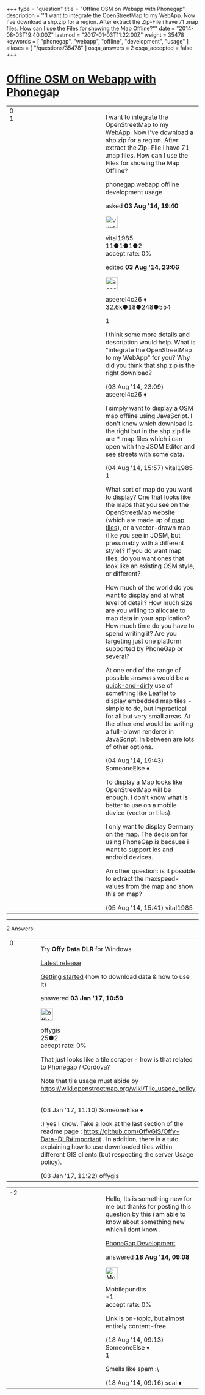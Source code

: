 +++
type = "question"
title = "Offline OSM on Webapp with Phonegap"
description = '''I want to integrate the OpenStreetMap to my WebApp. Now I&#x27;ve download a shp.zip for a region. After extract the Zip-File i have 71 .map files. How can I use the Files for showing the Map Offline?'''
date = "2014-08-03T19:40:00Z"
lastmod = "2017-01-03T11:22:00Z"
weight = 35478
keywords = [ "phonegap", "webapp", "offline", "development", "usage" ]
aliases = [ "/questions/35478" ]
osqa_answers = 2
osqa_accepted = false
+++

<div class="headNormal">

# [Offline OSM on Webapp with Phonegap](/questions/35478/offline-osm-on-webapp-with-phonegap)

</div>

<div id="main-body">

<div id="askform">

<table id="question-table" style="width:100%;">
<colgroup>
<col style="width: 50%" />
<col style="width: 50%" />
</colgroup>
<tbody>
<tr>
<td style="width: 30px; vertical-align: top"><div class="vote-buttons">
<span id="post-35478-upvote" class="ajax-command post-vote up" rel="nofollow" title="I like this post (click again to cancel)"> </span>
<div id="post-35478-score" class="post-score" title="current number of votes">
0
</div>
<span id="post-35478-downvote" class="ajax-command post-vote down" rel="nofollow" title="I dont like this post (click again to cancel)"> </span> <span id="favorite-mark" class="ajax-command favorite-mark" rel="nofollow" title="mark/unmark this question as favorite (click again to cancel)"> </span>
<div id="favorite-count" class="favorite-count">
1
</div>
</div></td>
<td><div id="item-right">
<div class="question-body">
<p>I want to integrate the OpenStreetMap to my WebApp. Now I've download a shp.zip for a region. After extract the Zip-File i have 71 .map files. How can I use the Files for showing the Map Offline?</p>
</div>
<div id="question-tags" class="tags-container tags">
<span class="post-tag tag-link-phonegap" rel="tag" title="see questions tagged &#39;phonegap&#39;">phonegap</span> <span class="post-tag tag-link-webapp" rel="tag" title="see questions tagged &#39;webapp&#39;">webapp</span> <span class="post-tag tag-link-offline" rel="tag" title="see questions tagged &#39;offline&#39;">offline</span> <span class="post-tag tag-link-development" rel="tag" title="see questions tagged &#39;development&#39;">development</span> <span class="post-tag tag-link-usage" rel="tag" title="see questions tagged &#39;usage&#39;">usage</span>
</div>
<div id="question-controls" class="post-controls">
&#10;</div>
<div class="post-update-info-container">
<div class="post-update-info post-update-info-user">
<p>asked <strong>03 Aug '14, 19:40</strong></p>
<img src="https://secure.gravatar.com/avatar/6c5b7fd327a74eda5ae74bf467d04fc0?s=32&amp;d=identicon&amp;r=g" class="gravatar" width="32" height="32" alt="vital1985&#39;s gravatar image" />
<p><span>vital1985</span><br />
<span class="score" title="11 reputation points">11</span><span title="1 badges"><span class="badge1">●</span><span class="badgecount">1</span></span><span title="1 badges"><span class="silver">●</span><span class="badgecount">1</span></span><span title="2 badges"><span class="bronze">●</span><span class="badgecount">2</span></span><br />
<span class="accept_rate" title="Rate of the user&#39;s accepted answers">accept rate:</span> <span title="vital1985 has no accepted answers">0%</span></p>
</div>
<div class="post-update-info post-update-info-edited">
<p><span> edited <strong>03 Aug '14, 23:06</strong> </span></p>
<img src="https://secure.gravatar.com/avatar/66f0dc05b44574e3894be07b0b37cf37?s=32&amp;d=identicon&amp;r=g" class="gravatar" width="32" height="32" alt="aseerel4c26&#39;s gravatar image" />
<p><span>aseerel4c26 ♦</span><br />
<span class="score" title="32615 reputation points"><span>32.6k</span></span><span title="18 badges"><span class="badge1">●</span><span class="badgecount">18</span></span><span title="248 badges"><span class="silver">●</span><span class="badgecount">248</span></span><span title="554 badges"><span class="bronze">●</span><span class="badgecount">554</span></span></p>
</div>
</div>
<div id="comments-container-35478" class="comments-container">
<span id="35482"></span>
<div id="comment-35482" class="comment">
<div id="post-35482-score" class="comment-score">
1
</div>
<div class="comment-text">
<p>I think some more details and description would help. What is "integrate the OpenStreetMap to my WebApp" for you? Why did you think that shp.zip is the right download?</p>
</div>
<div id="comment-35482-info" class="comment-info">
<span class="comment-age">(03 Aug '14, 23:09)</span> <span class="comment-user userinfo">aseerel4c26 ♦</span>
</div>
</div>
<span id="35512"></span>
<div id="comment-35512" class="comment">
<div id="post-35512-score" class="comment-score">
&#10;</div>
<div class="comment-text">
<p>I simply want to display a OSM map offline using JavaScript. I don't know which download is the right but in the shp.zip file are *.map files which i can open with the JSOM Editor and see streets with some data.</p>
</div>
<div id="comment-35512-info" class="comment-info">
<span class="comment-age">(04 Aug '14, 15:57)</span> <span class="comment-user userinfo">vital1985</span>
</div>
</div>
<span id="35515"></span>
<div id="comment-35515" class="comment">
<div id="post-35515-score" class="comment-score">
1
</div>
<div class="comment-text">
<p>What sort of map do you want to display? One that looks like the maps that you see on the OpenStreetMap website (which are made up of <a href="http://wiki.osm.org/wiki/Tiles">map tiles</a>), or a vector-drawn map (like you see in JOSM, but presumably with a different style)? If you do want map tiles, do you want ones that look like an existing OSM style, or different?</p>
<p>How much of the world do you want to display and at what level of detail? How much size are you willing to allocate to map data in your application? How much time do you have to spend writing it? Are you targeting just one platform supported by PhoneGap or several?</p>
<p>At one end of the range of possible answers would be a <a href="https://github.com/SomeoneElseOSM/OSMembedded">quick-and-dirty</a> use of something like <a href="http://leafletjs.com/">Leaflet</a> to display embedded map tiles - simple to do, but impractical for all but very small areas. At the other end would be writing a full-blown renderer in JavaScript. In between are lots of other options.</p>
</div>
<div id="comment-35515-info" class="comment-info">
<span class="comment-age">(04 Aug '14, 19:43)</span> <span class="comment-user userinfo">SomeoneElse ♦</span>
</div>
</div>
<span id="35530"></span>
<div id="comment-35530" class="comment">
<div id="post-35530-score" class="comment-score">
&#10;</div>
<div class="comment-text">
<p>To display a Map looks like OpenStreetMap will be enough. I don't know what is better to use on a mobile device (vector or tiles).</p>
<p>I only want to display Germany on the map. The decision for using PhoneGap is because i want to support ios and android devices.</p>
<p>An other question: is it possible to extract the maxspeed-values from the map and show this on map?</p>
</div>
<div id="comment-35530-info" class="comment-info">
<span class="comment-age">(05 Aug '14, 15:41)</span> <span class="comment-user userinfo">vital1985</span>
</div>
</div>
</div>
<div id="comment-tools-35478" class="comment-tools">
&#10;</div>
<div class="clear">
&#10;</div>
<div id="comment-35478-form-container" class="comment-form-container">
&#10;</div>
<div class="clear">
&#10;</div>
</div></td>
</tr>
</tbody>
</table>

------------------------------------------------------------------------

<div class="tabBar">

<span id="sort-top"></span>

<div class="headQuestions">

2 Answers:

</div>

</div>

<span id="53821"></span>

<div id="answer-container-53821" class="answer">

<table style="width:100%;">
<colgroup>
<col style="width: 50%" />
<col style="width: 50%" />
</colgroup>
<tbody>
<tr>
<td style="width: 30px; vertical-align: top"><div class="vote-buttons">
<span id="post-53821-upvote" class="ajax-command post-vote up" rel="nofollow" title="I like this post (click again to cancel)"> </span>
<div id="post-53821-score" class="post-score" title="current number of votes">
0
</div>
<span id="post-53821-downvote" class="ajax-command post-vote down" rel="nofollow" title="I dont like this post (click again to cancel)"> </span>
</div></td>
<td><div class="item-right">
<div class="answer-body">
<p>Try <strong>Offy Data DLR</strong> for Windows</p>
<p><a href="https://github.com/OffyGIS/Offy-Data-DLR/releases/tag/v1.0">Latest release</a></p>
<p><a href="https://github.com/OffyGIS/Offy-Data-DLR#offy-data-dlr">Getting started</a> (how to download data &amp; how to use it)</p>
</div>
<div class="answer-controls post-controls">
&#10;</div>
<div class="post-update-info-container">
<div class="post-update-info post-update-info-user">
<p>answered <strong>03 Jan '17, 10:50</strong></p>
<img src="https://secure.gravatar.com/avatar/1638dfb4bbd6c90cefa57e6d847354c1?s=32&amp;d=identicon&amp;r=g" class="gravatar" width="32" height="32" alt="offygis&#39;s gravatar image" />
<p><span>offygis</span><br />
<span class="score" title="25 reputation points">25</span><span title="2 badges"><span class="bronze">●</span><span class="badgecount">2</span></span><br />
<span class="accept_rate" title="Rate of the user&#39;s accepted answers">accept rate:</span> <span title="offygis has no accepted answers">0%</span></p>
</div>
</div>
<div id="comments-container-53821" class="comments-container">
<span id="53822"></span>
<div id="comment-53822" class="comment">
<div id="post-53822-score" class="comment-score">
&#10;</div>
<div class="comment-text">
<p>That just looks like a tile scraper - how is that related to Phonegap / Cordova?</p>
<p>Note that tile usage must abide by <a href="https://wiki.openstreetmap.org/wiki/Tile_usage_policy">https://wiki.openstreetmap.org/wiki/Tile_usage_policy</a> .</p>
</div>
<div id="comment-53822-info" class="comment-info">
<span class="comment-age">(03 Jan '17, 11:10)</span> <span class="comment-user userinfo">SomeoneElse ♦</span>
</div>
</div>
<span id="53824"></span>
<div id="comment-53824" class="comment">
<div id="post-53824-score" class="comment-score">
&#10;</div>
<div class="comment-text">
<p>:) yes I know. Take a look at the last section of the readme page : <a href="https://github.com/OffyGIS/Offy-Data-DLR#important">https://github.com/OffyGIS/Offy-Data-DLR#important</a> . In addition, there is a tuto explaining how to use downloaded tiles within different GIS clients (but respecting the server Usage policy).</p>
</div>
<div id="comment-53824-info" class="comment-info">
<span class="comment-age">(03 Jan '17, 11:22)</span> <span class="comment-user userinfo">offygis</span>
</div>
</div>
</div>
<div id="comment-tools-53821" class="comment-tools">
&#10;</div>
<div class="clear">
&#10;</div>
<div id="comment-53821-form-container" class="comment-form-container">
&#10;</div>
<div class="clear">
&#10;</div>
</div></td>
</tr>
</tbody>
</table>

</div>

<span id="35941"></span>

<div id="answer-container-35941" class="answer">

<table style="width:100%;">
<colgroup>
<col style="width: 50%" />
<col style="width: 50%" />
</colgroup>
<tbody>
<tr>
<td style="width: 30px; vertical-align: top"><div class="vote-buttons">
<span id="post-35941-upvote" class="ajax-command post-vote up" rel="nofollow" title="I like this post (click again to cancel)"> </span>
<div id="post-35941-score" class="post-score" title="current number of votes">
-2
</div>
<span id="post-35941-downvote" class="ajax-command post-vote down" rel="nofollow" title="I dont like this post (click again to cancel)"> </span>
</div></td>
<td><div class="item-right">
<div class="answer-body">
<p>Hello, Its is something new for me but thanks for posting this question by this i am able to know about something new which i dont know .</p>
<p><a href="http://www.mobilepundits.com/PhoneGap_Development.html">PhoneGap Development</a></p>
</div>
<div class="answer-controls post-controls">
&#10;</div>
<div class="post-update-info-container">
<div class="post-update-info post-update-info-user">
<p>answered <strong>18 Aug '14, 09:08</strong></p>
<img src="https://secure.gravatar.com/avatar/e697879fe1f5c8a5f7ed73cb636dee79?s=32&amp;d=identicon&amp;r=g" class="gravatar" width="32" height="32" alt="Mobilepundits&#39;s gravatar image" />
<p><span>Mobilepundits</span><br />
<span class="score" title="-1 reputation points">-1</span><br />
<span class="accept_rate" title="Rate of the user&#39;s accepted answers">accept rate:</span> <span title="Mobilepundits has no accepted answers">0%</span></p>
</div>
</div>
<div id="comments-container-35941" class="comments-container">
<span id="35942"></span>
<div id="comment-35942" class="comment">
<div id="post-35942-score" class="comment-score">
&#10;</div>
<div class="comment-text">
<p>Link is on-topic, but almost entirely content-free.</p>
</div>
<div id="comment-35942-info" class="comment-info">
<span class="comment-age">(18 Aug '14, 09:13)</span> <span class="comment-user userinfo">SomeoneElse ♦</span>
</div>
</div>
<span id="35943"></span>
<div id="comment-35943" class="comment">
<div id="post-35943-score" class="comment-score">
1
</div>
<div class="comment-text">
<p>Smells like spam :\</p>
</div>
<div id="comment-35943-info" class="comment-info">
<span class="comment-age">(18 Aug '14, 09:16)</span> <span class="comment-user userinfo">scai ♦</span>
</div>
</div>
</div>
<div id="comment-tools-35941" class="comment-tools">
&#10;</div>
<div class="clear">
&#10;</div>
<div id="comment-35941-form-container" class="comment-form-container">
&#10;</div>
<div class="clear">
&#10;</div>
</div></td>
</tr>
</tbody>
</table>

</div>

<div class="paginator-container-left">

</div>

</div>

</div>

